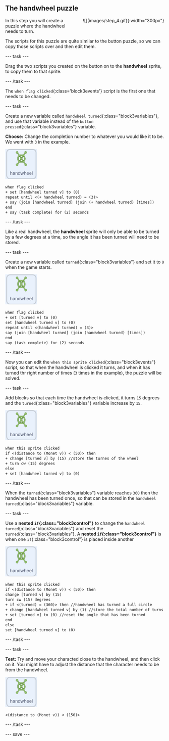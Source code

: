 ## The handwheel puzzle

<div style="display: flex; flex-wrap: wrap">
<div style="flex-basis: 200px; flex-grow: 1; margin-right: 15px;">
In this step you will create a puzzle where the handwheel needs to turn.
</div>
<div>
![](images/step_4.gif){:width="300px"}
</div>
</div>

The scripts for this puzzle are quite similar to the button puzzle, so we can copy those scripts over and then edit them.

--- task ---

Drag the two scripts you created on the button on to the **handwheel** sprite, to copy them to that sprite.

--- /task ---

The `when flag clicked`{:class='block3events'} script is the first one that needs to be changed.

--- task ---

Create a new variable called `handwheel turned`{:class="block3variables"}, and use that variable instead of the `button pressed`{:class="block3variables"} variable. 

**Choose:** Change the completion number to whatever you would like it to be. We went with `3` in the example.

![button sprite](images/handwheel-sprite.png)
```blocks3
when flag clicked
+ set [handwheel turned v] to (0)
repeat until <(+ handwheel turned) = (3)>
+ say (join [handwheel turned] (join (+ handwheel turned) [times])
end
+ say (task complete) for (2) seconds
```

--- /task ---

Like a real handwheel, the **handwheel** sprite will only be able to be turned by a few degrees at a time, so the angle it has been turned will need to be stored.

--- task ---

Create a new variable called `turned`{:class="block3variables"} and set it to `0` when the game starts.

![handwheel sprite](images/handwheel-sprite.png)
```blocks3
when flag clicked
+ set [turned v] to (0)
set [handwheel turned v] to (0)
repeat until <(handwheel turned) = (3)>
say (join [handwheel turned] (join (handwheel turned) [times])
end
say (task complete) for (2) seconds
```
--- /task ---

Now you can edit the `when this sprite clicked`{:class="block3events"} script, so that when the handwheel is clicked it turns, and when it has turned thr right number of times (`3` times in the example), the puzzle will be solved.

--- task ---

Add blocks so that each time the handwheel is clicked, it turns `15` degrees and the `turned`{:class="block3variables"} variable increase by `15`.

![button sprite](images/handwheel-sprite.png)
```blocks3
when this sprite clicked
if <(distance to (Monet v)) < (50)> then
+ change [turned v] by (15) //store the turnes of the wheel
+ turn cw (15) degrees
else
+ set [handwheel turned v] to (0)
```

--- /task ---

When the `turned`{:class="block3variables"} variable reaches `360` then the handwheel has been turned once, so that can be stored in the `handwheel turned`{:class="block3variables"} variable.

--- task ---

Use a **nested `if`{:class="block3control"}** to change the `handwheel turned`{:class="block3variables"} and reset the `turned`{:class="block3variables"}. A **nested `if`{:class="block3control"}** is when one `if`{:class="block3control"} is placed inside another

![button sprite](images/handwheel-sprite.png)
```blocks3
when this sprite clicked
if <(distance to (Monet v)) < (50)> then
change [turned v] by (15)
turn cw (15) degrees
+ if <(turned) = (360)> then //handwheel has turned a full circle
+ change [handwheel turned v] by (1) //store the total number of turns
+ set [turned v] to (0) //reset the angle that has been turned
end
else
set [handwheel turned v] to (0)
```
--- /task ---

--- task ---

**Test:** Try and move your characted close to the handwheel, and then click on it. You might have to adjust the distance that the character needs to be from the handwheel.

![button sprite](images/handwheel-sprite.png)
```blocks3
<(distance to (Monet v)) < (150)>
```

--- /task ---

--- save ---
